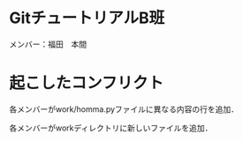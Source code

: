 # GitチュートリアルB班
メンバー：福田　本間<br>

# 起こしたコンフリクト
各メンバーがwork/homma.pyファイルに異なる内容の行を追加．<br>

各メンバーがworkディレクトリに新しいファイルを追加．<br>
